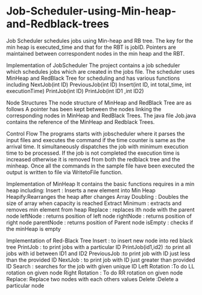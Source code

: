 # Job-Scheduler-using-Min-heap-and-Redblack-trees
Job Scheduler schedules jobs using Min-heap and RB tree.
The key for the min heap is executed_time and that for the RBT is jobID. 
Pointers are maintained between correspondent nodes in the min heap and the RBT.

Implementation of JobScheduler
The project contains a job scheduler which schedules jobs which are created in the jobs file. The scheduler uses MinHeap and RedBlack Tree for scheduling and has various functions including
NextJob(int ID)
PreviousJob(int ID)
Insert(int ID, int total_time, int executionTime) PrintJob(int ID)
PrintJob(int ID1 ,int ID2)
  
Node Structures
The node structure of MinHeap and RedBlack Tree are as follows
A pointer has been kept between the nodes linking the corresponding nodes in MinHeap and RedBlack Trees.
The java file Job.java contains the reference of the MinHeap and Redblack Trees.

Control Flow
The programs starts with jobscheduler where it parses the input files and executes the command if the time counter is same as the arrival time.
It simultaneously dispatches the job with minimum execution time to be processed. If the job is not completed the execution time is increased 
otherwise it is removed from both the redblack tree and the minheap. Once all the commands in the sample file have been executed the output
is written to file via WritetoFile function.

Implementation of MinHeap
It contains the basic functions requires in a min heap including: 
Insert : Inserts a new element into Min Heap
Heapify:Rearranges the heap after changes
Array Doubling : Doubles the size of array when capacity is reached
Extract Minimum : extracts and removes min element from heap
Replace : replaces ith node with the parent node
leftNode : returns position of left node rightNode : returns position of right node
parentNode : returns position of Parent node isEmpty : checks if the minHeap is empty
         
Implementation of Red-Black Tree
Insert : to insert new node into red black tree
PrintJob : to print jobs with a particular ID
PrintJob(id1,id2) :to print all jobs with id between ID1 and ID2
PreviousJob :to print job with ID just less than the provided ID NextJob : to print job with ID just greater than provided ID
Search : searches for the job with given unique ID
Left Rotation :To do LL rotation on given node
Right Rotation : To do RR rotation on given node
Replace: Replace two nodes with each others values
Delete :Delete a particular node
          
